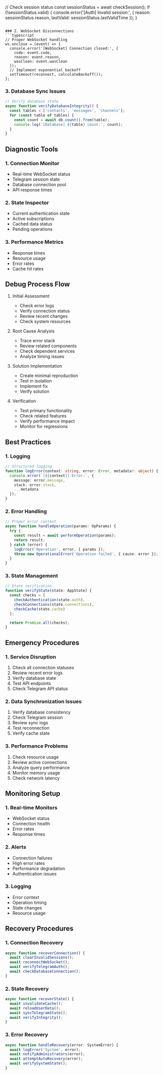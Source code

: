 // Check session status
const sessionStatus = await checkSession();
if (!sessionStatus.valid) {
  console.error('[Auth] Invalid session:', {
    reason: sessionStatus.reason,
    lastValid: sessionStatus.lastValidTime
  });
}
```

### 2. WebSocket Disconnections
```typescript
// Proper WebSocket handling
ws.onclose = (event) => {
  console.error('[WebSocket] Connection closed:', {
    code: event.code,
    reason: event.reason,
    wasClean: event.wasClean
  });
  // Implement exponential backoff
  setTimeout(reconnect, calculateBackoff());
};
```

### 3. Database Sync Issues
```typescript
// Verify database state
async function verifyDatabaseIntegrity() {
  const tables = ['contacts', 'messages', 'channels'];
  for (const table of tables) {
    const count = await db.count().from(table);
    console.log(`[Database] ${table} count:`, count);
  }
}
```

## Diagnostic Tools

### 1. Connection Monitor
- Real-time WebSocket status
- Telegram session state
- Database connection pool
- API response times

### 2. State Inspector
- Current authentication state
- Active subscriptions 
- Cached data status
- Pending operations

### 3. Performance Metrics
- Response times
- Resource usage
- Error rates 
- Cache hit rates

## Debug Process Flow

1. Initial Assessment
   - Check error logs
   - Verify connection status
   - Review recent changes
   - Check system resources

2. Root Cause Analysis
   - Trace error stack
   - Review related components
   - Check dependent services
   - Analyze timing issues

3. Solution Implementation
   - Create minimal reproduction
   - Test in isolation
   - Implement fix
   - Verify solution

4. Verification
   - Test primary functionality
   - Check related features
   - Verify performance impact
   - Monitor for regressions

## Best Practices

### 1. Logging
```typescript
// Structured logging
function logError(context: string, error: Error, metadata?: object) {
  console.error(`[${context}] Error:`, {
    message: error.message,
    stack: error.stack,
    ...metadata
  });
}
```

### 2. Error Handling
```typescript
// Proper error context
async function handleOperation(params: OpParams) {
  try {
    const result = await performOperation(params);
    return result;
  } catch (error) {
    logError('Operation', error, { params });
    throw new OperationalError('Operation failed', { cause: error });
  }
}
```

### 3. State Management
```typescript
// State verification
function verifyState(state: AppState) {
  const checks = [
    checkAuthentication(state.auth),
    checkConnections(state.connections),
    checkCache(state.cache)
  ];

  return Promise.all(checks);
}
```

## Emergency Procedures

### 1. Service Disruption
1. Check all connection statuses
2. Review recent error logs
3. Verify database state
4. Test API endpoints
5. Check Telegram API status

### 2. Data Synchronization Issues
1. Verify database consistency
2. Check Telegram session
3. Review sync logs
4. Test reconnection
5. Verify cache state

### 3. Performance Problems
1. Check resource usage
2. Review active connections
3. Analyze query performance
4. Monitor memory usage
5. Check network latency

## Monitoring Setup

### 1. Real-time Monitors
- WebSocket status
- Connection health
- Error rates
- Response times

### 2. Alerts
- Connection failures
- High error rates
- Performance degradation
- Authentication issues

### 3. Logging
- Error context
- Operation timing
- State changes
- Resource usage

## Recovery Procedures

### 1. Connection Recovery
```typescript
async function recoverConnection() {
  await clearInvalidSessions();
  await reconnectWebSocket();
  await verifyTelegramAuth();
  await checkDatabaseConnection();
}
```

### 2. State Recovery
```typescript
async function recoverState() {
  await invalidateCache();
  await reloadUserData();
  await syncTelegramState();
  await verifyIntegrity();
}
```

### 3. Error Recovery
```typescript
async function handleRecovery(error: SystemError) {
  await logError('System', error);
  await notifyAdministrators(error);
  await attemptAutoRecovery(error);
  await verifySystemState();
}